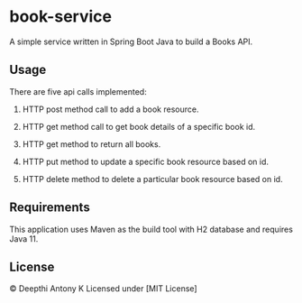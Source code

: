 # book-service
A simple service written in Spring Boot Java to build a Books API.

## Usage
There are five api calls implemented:

1. HTTP post method call to add a book resource.

2. HTTP get method call to get book details of a specific book id.

3. HTTP get method to return all books.

4. HTTP put method to update a specific book resource based on id.

5. HTTP delete method to delete a particular book resource based on id.

## Requirements
   This application uses Maven as the build tool with H2 database and requires Java 11.

## License
© Deepthi Antony K
Licensed under [MIT License]
